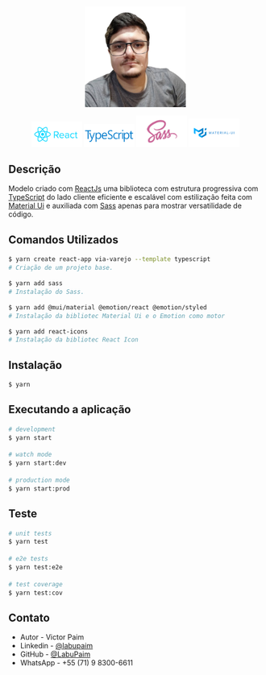 

<p align="center">
  <img src="public\img\labuPaim-SemFundo.png" width="200" alt="Foto Labu Paim" />
</p>

<p align="center">
  <a href="https://reactjs.org/" target="blank"><img src="public\img\reactjs.png" width="100" alt="ReactJs Logo" /></a>
  <a href="https://www.typescriptlang.org/" target="blank"><img src="public\img\TS.png" width="100" alt="TypeScript Logo"/></a>
  <a href="https://sass-lang.com/" target="blank"><img src="public\img\sass.jpg" width="100" alt="Sass Logo" /></a>
  <a href="https://mui.com/pt/" target="blank"><img src="public\img\materialui.png" width="100" alt="Material Ui Logo"/></a>  
  

</p>    

## Descrição

Modelo criado com [ReactJs](https://reactjs.org/) uma biblioteca com estrutura progressiva com [TypeScript](https://www.typescriptlang.org/) do lado cliente eficiente e escalável com estilização feita com [Material Ui](https://mui.com/pt/) e auxiliada com [Sass](https://sass-lang.com/) apenas para mostrar versatilidade de código.

## Comandos Utilizados

```bash
$ yarn create react-app via-varejo --template typescript
# Criação de um projeto base.
```

```bash
$ yarn add sass
# Instalação do Sass.
```


```bash
$ yarn add @mui/material @emotion/react @emotion/styled
# Instalação da bibliotec Material Ui e o Emotion como motor
```

```bash
$ yarn add react-icons
# Instalação da bibliotec React Icon
```

## Instalação

```bash
$ yarn
```

## Executando a aplicação

```bash
# development
$ yarn start

# watch mode
$ yarn start:dev

# production mode
$ yarn start:prod
```

## Teste

```bash
# unit tests
$ yarn test

# e2e tests
$ yarn test:e2e

# test coverage
$ yarn test:cov
```

<!-- ## Suporte

Nest é um projeto de código aberto licenciado pelo MIT. Se quiser acessar a documentação é só  [clicar aqui](https://docs.nestjs.com/). -->

## Contato

- Autor - Victor Paim
- Linkedin - [@labupaim](https://www.linkedin.com/in/labupaim/)
- GitHub - [@LabuPaim](https://github.com/LabuPaim)
- WhatsApp -  +55 (71) 9 8300-6611
